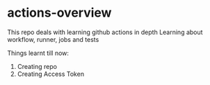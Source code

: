 # actions-overview
This repo deals with learning github actions in depth
Learning about workflow, runner, jobs and tests

Things learnt till now:

1. Creating repo
2. Creating Access Token